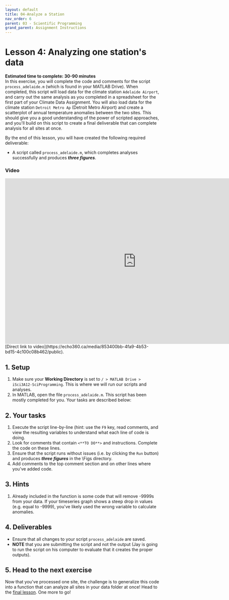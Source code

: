 ```yaml
---
layout: default
title: 04-Analyze a Station
nav_order: 6
parent: 03 - Scientific Programming
grand_parent: Assignment Instructions
---
```


# Lesson 4: Analyzing one station's data

**Estimated time to complete: 30-90 minutes**  
In this exercise, you will complete the code and comments for the script ```process_adelaide.m``` (which is found in your MATLAB Drive). When completed, this script will load data for the climate station ```Adelaide Airport```, and carry out the same analysis as you completed in a spreadsheet for the first part of your Climate Data Assignment. You will also load data for the climate station `Detroit Metro Ap` (Detroit Metro Airport) and create a scatterplot of annual temperature anomalies between the two sites. This should give you a good understanding of the power of scripted approaches, and you'll build on this script to create a final deliverable that can complete analysis for all sites at once. 
  
By the end of this lesson, you will have created the following required deliverable: 
- A script called ```process_adelaide.m```, which completes analyses successfully and produces ***three figures***.

### Video
<iframe height="540" width="853" allowfullscreen frameborder=0 src="https://echo360.ca/media/853400bb-4fa9-4b53-bd15-4c100c08b462/public?autoplay=false&automute=false"></iframe>
[Direct link to video](https://echo360.ca/media/853400bb-4fa9-4b53-bd15-4c100c08b462/public).

## 1. Setup
1. Make sure your **Working Directory** is set to ```/ > MATLAB Drive > iSci3A12-SciProgramming```. This is where we will run our scripts and analyses. 
1. In MATLAB, open the file ```process_adelaide.m```. This script has been mostly completed for you. Your tasks are described below: 

## 2. Your tasks
1. Execute the script line-by-line (hint: use the ```F9``` key, read comments, and view the resulting variables to understand what each line of code is doing.
1. Look for comments that contain ```<**TO DO**>``` and instructions. Complete the code on these lines. 
1. Ensure that the script runs without issues (i.e. by clicking the ```Run``` button) and produces ***three figures*** in the \Figs directory.
1. Add comments to the top comment section and on other lines where you've added code. 

## 3. Hints
1. Already included in the function is some code that will remove -9999s from your data. If your timeseries graph shows a steep drop in values (e.g. equal to -9999), you've likely used the wrong variable to calculate anomalies. 

## 4. Deliverables
- Ensure that all changes to your script ```process_adelaide``` are saved.
- **NOTE** that you are submitting the script and not the output (Jay is going to run the script on his computer to evaluate that it creates the proper outputs).

## 5. Head to the next exercise
Now that you've processed one site, the challenge is to generalize this code into a function that can analyze all sites in your data folder at once! Head to the [final lesson](a3-lesson5). One more to go! 
